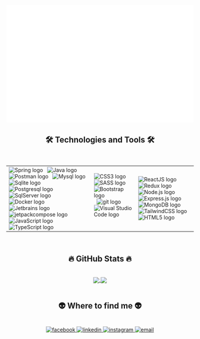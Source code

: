 <a href="#" target="_blank">
  <img src="svg/nguyentruonggiang28.svg" width="1200" alt="giang" />
</a>

<h2 align="center">🛠 Technologies and Tools 🛠</h2>
<br>
<!-- https://simpleicons.org/ -->
<table>
  <tr>
    <td>
      <span><img src="https://img.shields.io/badge/Spring-282C34?logo=spring&logoColor=#6DB33F" alt="Spring logo" title="Spring" height="25" /></span>
      &nbsp;
      <span><img src="https://img.shields.io/badge/Java-282C34?logo=openjdk&logoColor=white" alt="Java logo" title="Java" height="25" /></span>
      &nbsp;
      <span><img src="https://img.shields.io/badge/Postman-282C34?logo=postman" alt="Postman logo" title="Postman" height="25" /></span>
      &nbsp;
      <span><img src="https://img.shields.io/badge/Mysql-282C34?logo=mysql" alt="Mysql logo" title="Mysql" height="25" /></span>
      &nbsp;
      <span><img src="https://img.shields.io/badge/Sqlite-282C34?logo=sqlite" alt="Sqlite logo" title="Sqlite" height="25" /></span>
      &nbsp;
      <span><img src="https://img.shields.io/badge/Postgresql-282C34?logo=postgresql" alt="Postgresql logo" title="Postgresql" height="25" /></span>
      &nbsp;
      <span><img src="https://img.shields.io/badge/Sql Server-282C34?logo=microsoftsqlserver&logoColor=red" alt="SqlServer logo" title="SqlServer" height="25" /></span>
      &nbsp;
      <span><img src="https://img.shields.io/badge/Docker-282C34?logo=docker" alt="Docker logo" title="Docker" height="25" /></span>
      &nbsp;
      <span><img src="https://img.shields.io/badge/Jetbrains-282C34?logo=jetbrains" alt="Jetbrains logo" title="Jetbrains" height="25" /></span>
      &nbsp;
      <span><img src="https://img.shields.io/badge/Jetpack%20Compose-282C34?logo=jetpackcompose" alt="jetpackcompose logo" title="Jetpack Compose" height="25" /></span>
      &nbsp;
      <span><img src="https://img.shields.io/badge/JavaScript-282C34?logo=javascript&logoColor=F7DF1E" alt="JavaScript logo" title="JavaScript" height="25" /></span>
      &nbsp;
      <span><img src="https://img.shields.io/badge/TypeScript-282C34?logo=typescript&logoColor=3178C6" alt="TypeScript logo" title="TypeScript" height="25" /></span>
      &nbsp;
    </td>
    <td>
      <span><img src="https://img.shields.io/badge/CSS3-282C34?logo=css3&logoColor=1572B6" alt="CSS3 logo" title="CSS3" height="25" /></span>
      &nbsp;
      <span><img src="https://img.shields.io/badge/Sass-282C34?logo=sass&logoColor=CC6699" alt="SASS logo" title="SASS" height="25" /></span>
      &nbsp;
      <span><img src="https://img.shields.io/badge/Bootstrap-282C34?logo=bootstrap&logoColor=7952B3" alt="Bootstrap logo" title="Bootstrap" height="25" /></span>
      &nbsp;
      <span><img src="https://img.shields.io/badge/git-282C34?logo=git&logoColor=F05032" alt="git logo" title="git" height="25" /></span>
      &nbsp;
      <span><img src="https://img.shields.io/badge/VS%20Code-282C34?logo=visual-studio-code&logoColor=007ACC" alt="Visual Studio Code logo" title="Visual Studio Code" height="25" /></span>
      &nbsp;
    </td>
    <td>
      <span><img src="https://img.shields.io/badge/ReactJS-282C34?logo=react&logoColor=61DAFB" alt="ReactJS logo" title="ReactJS" height="25" /></span>
      &nbsp;
      <span><img src="https://img.shields.io/badge/Redux-282C34?logo=redux&logoColor=764ABC" alt="Redux logo" title="Redux" height="25" /></span>
      &nbsp;
      <span><img src="https://img.shields.io/badge/Node.js-282C34?logo=node.js&logoColor=00F200" alt="Node.js logo" title="Node.js" height="25" /></span>
      &nbsp;
      <span><img src="https://img.shields.io/badge/Express-282C34?logo=express&logoColor=FFFFFF" alt="Express.js logo" title="Express.js" height="25" /></span>
      &nbsp;
      <span><img src="https://img.shields.io/badge/MongoDB-282C34?logo=mongodb&logoColor=47A248" alt="MongoDB logo" title="MongoDB" height="25" /></span>
      &nbsp;
      <span><img src="https://img.shields.io/badge/Tailwind%20CSS-282C34?logo=tailwind-css&logoColor=38B2AC" alt="TailwindCSS logo" title="TailwindCSS" height="25" /></span>
      &nbsp;
      <span><img src="https://img.shields.io/badge/HTML5-282C34?logo=html5&logoColor=E34F26" alt="HTML5 logo" title="HTML5" height="25" /></span>
      &nbsp;
    </td>


  </tr>
</table>


<br>
<h2 align="center">🔥 GitHub Stats 🔥</h2>
<!-- https://github.com/anuraghazra/github-readme-stats -->
<br>
<div align=center>
  <a href="#" title="nguyentruonggiang281">
    <img width="315" align="center" src="https://github-readme-stats.vercel.app/api/top-langs/?username=nguyentruonggiang281&hide=c%23,powershell,Mathematica,Ruby,Objective-C,Objective-C%2b%2b,Cuda&title_color=61dafb&text_color=ffffff&icon_color=61dafb&bg_color=20232a&langs_count=8&layout=compact&border_color=61dafb&hide_border=true" />
  </a>
  <a href="#" title="nguyentruonggiang281">
    <img width="315" align="center" src="https://github-readme-stats.vercel.app/api?username=nguyentruonggiang281&show_icons=true&theme=react&border_color=61dafb&hide_border=true" />
  </a>
</div>

<br>
<h2 align="center">👽 Where to find me 👽</h2>
<br>
<!-- https://icons8.com -->
<div align="center">
  <a href="https://www.facebook.com/nt.yang28" target="blank">
    <img src="https://img.icons8.com/bubbles/100/000000/facebook-new.png" alt="facebook" />
  </a>
  <a href="https://www.linkedin.com/in/ntyang" target="blank">
    <img src="https://img.icons8.com/bubbles/100/000000/linkedin.png" alt="linkedin" />
  </a>
  <a href="https://instagram.com/nt.yang28" target="blank">
    <img src="https://img.icons8.com/bubbles/100/000000/instagram.png" alt="instagram" />
  </a>
  <a href="mailto:nguyengianga32001@gmail.com" target="top">
    <img src="https://img.icons8.com/bubbles/100/000000/apple-mail.png" alt="email" />
  </a>
</div>

<!-- <br>
<h2 align="center">📑 My Favorites Quote 📑</h2>
<br>
<a href="#" target="_blank">
  <img src="svg/nguyentruonggiang28-quotes.svg" width="846" height="150" alt="trungquandev-official" />
</a>   -->

